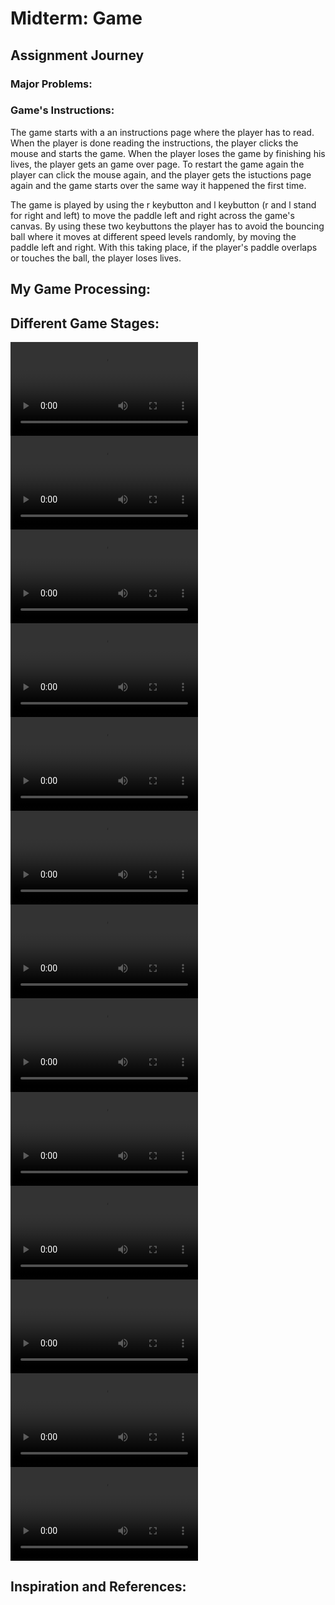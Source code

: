 # Midterm: Game

## Assignment Journey

### Major Problems:

### Game's Instructions:

The game starts with a an instructions page where the player has to read. When the player is done reading the instructions, the player clicks the mouse and starts the game. When the player loses the game by finishing his lives, the player gets an game over page. To restart the game again the player can click the mouse again, and the player gets the istuctions page again and the game starts over the same way it happened the first time. 

The game is played by using the r keybutton and l keybutton (r and l stand for right and left) to move the paddle left and right across the game's canvas. By using these two keybuttons the player has to avoid the bouncing ball where it moves at different speed levels randomly, by moving the paddle left and right. With this taking place, if the player's paddle overlaps or touches the ball, the player loses lives.

## My Game Processing:



## Different Game Stages:
![](Bouncing.mov)
![](Paddle.mov)
![](moving_paddle.mov)
![](moving_paddle1.mov)
![](score.mov)
![](update.mov)
![](left.mov)
![](start.mov)
![](overlapping.mov)
![](paddles1.mov)
![](final11.mov)
![](Record.mov)
![](screen20.mov)

## Inspiration and References:
